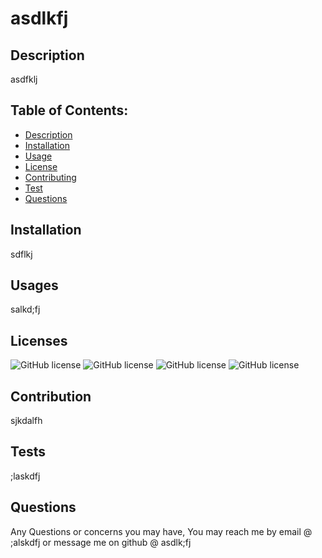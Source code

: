 # asdlkfj

## Description
asdfklj

## Table of Contents:
- [Description](#Description)
- [Installation](#Installation)
- [Usage](#Usages)
- [License](#Licenses)
- [Contributing](#Contributing)
- [Test](#Tests)
- [Questions](#Questions)

 ## Installation
 sdflkj
 ## Usages
 salkd;fj
 ## Licenses
 ![GitHub license](https://img.shields.io/badge/license-MIT-blue.svg) ![GitHub license](https://img.shields.io/badge/license-Apache-blue.svg) ![GitHub license](https://img.shields.io/badge/license-BSD-blue.svg) ![GitHub license](https://img.shields.io/badge/license-GPL-blue.svg)
 ## Contribution
 sjkdalfh
 ## Tests
;laskdfj
 ## Questions
 Any Questions or concerns you may have, You may reach me by email @ ;alskdfj or message me on github @ asdlk;fj
